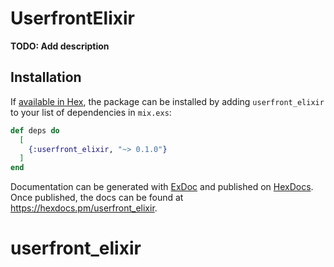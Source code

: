 # UserfrontElixir

**TODO: Add description**

## Installation

If [available in Hex](https://hex.pm/docs/publish), the package can be installed
by adding `userfront_elixir` to your list of dependencies in `mix.exs`:

```elixir
def deps do
  [
    {:userfront_elixir, "~> 0.1.0"}
  ]
end
```

Documentation can be generated with [ExDoc](https://github.com/elixir-lang/ex_doc)
and published on [HexDocs](https://hexdocs.pm). Once published, the docs can
be found at <https://hexdocs.pm/userfront_elixir>.

# userfront_elixir
